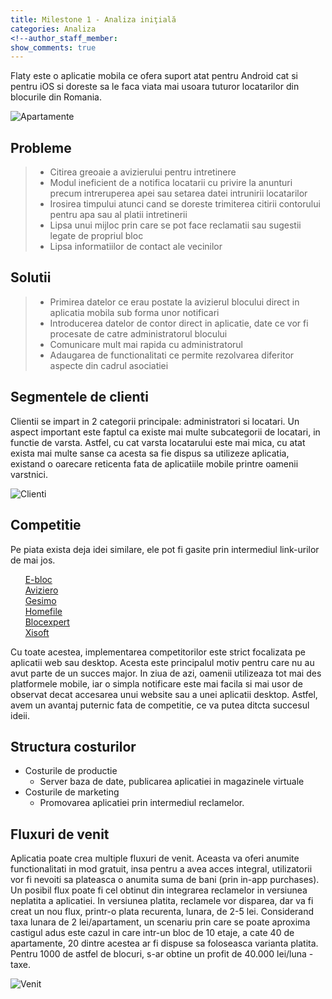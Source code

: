 ```yaml
---
title: Milestone 1 - Analiza iniţială
categories: Analiza
<!--author_staff_member:
show_comments: true
---
```


Flaty este o aplicatie mobila ce ofera suport atat pentru Android cat si pentru iOS si doreste sa le faca viata mai usoara tuturor locatarilor din blocurile din Romania.

![Apartamente](https://images.unsplash.com/photo-1464938050520-ef2270bb8ce8?ixlib=rb-0.3.5&amp;ixid=eyJhcHBfaWQiOjEyMDd9&amp;s=ef45ad8b1585797b19623a38b806ea89&amp;auto=format&amp;fit=crop&amp;w=1053&amp;q=80)

## Probleme

> * Citirea greoaie a avizierului pentru intretinere
> * Modul ineficient de a notifica locatarii cu privire la anunturi precum intreruperea apei sau setarea datei intrunirii locatarilor
> * Irosirea timpului atunci cand se doreste trimiterea citirii contorului pentru apa sau al platii intretinerii
> * Lipsa unui mijloc prin care se pot face reclamatii sau sugestii legate de propriul bloc
> * Lipsa informatiilor de contact ale vecinilor

## Solutii

> * Primirea datelor ce erau postate la avizierul blocului direct in aplicatia mobila sub forma unor notificari
> * Introducerea datelor de contor direct in aplicatie, date ce vor fi procesate de catre administratorul blocului
> * Comunicare mult mai rapida cu administratorul
> * Adaugarea de functionalitati ce permite rezolvarea diferitor aspecte din cadrul asociatiei

## Segmentele de clienti

Clientii se impart in 2 categorii principale: administratori si locatari. Un aspect important este faptul ca existe mai multe subcategorii de locatari, in functie de varsta. Astfel, cu cat varsta locatarului este mai mica, cu atat exista mai multe sanse ca acesta sa fie dispus sa utilizeze aplicatia, existand o oarecare reticenta fata de aplicatiile mobile printre oamenii varstnici.

![Clienti](https://images.unsplash.com/photo-1491438590914-bc09fcaaf77a?ixlib=rb-0.3.5&amp;ixid=eyJhcHBfaWQiOjEyMDd9&amp;s=56c7f9756b4386446903856e0fc99dd5&amp;auto=format&amp;fit=crop&amp;w=1050&amp;q=80)

## Competitie

Pe piata exista deja idei similare, ele pot fi gasite prin intermediul link-urilor de mai jos.

&nbsp; &nbsp; &nbsp;&nbsp;[E-bloc](https://www.e-bloc.ro "e-bloc")<br>&nbsp; &nbsp; &nbsp;&nbsp;[Aviziero](https://aviziero.ro "aviziero")<br>&nbsp; &nbsp; &nbsp;&nbsp;[Gesimo](https://www.gesimo.ro "gesimo")<br>&nbsp; &nbsp; &nbsp;&nbsp;[Homefile](https://homefile.ro "homefile")<br>&nbsp; &nbsp; &nbsp;&nbsp;[Blocexpert](https://www.blocexpert.ro "blocexpert")<br>&nbsp; &nbsp; &nbsp;&nbsp;[Xisoft](https://www.xisoft.net "xisoft")

Cu toate acestea, implementarea competitorilor este strict focalizata pe aplicatii web sau desktop. Acesta este principalul motiv pentru care nu au avut parte de un succes major. In ziua de azi, oamenii utilizeaza tot mai des platformele mobile, iar o simpla notificare este mai facila si mai usor de observat decat accesarea unui website sau a unei aplicatii desktop. Astfel, avem un avantaj puternic fata de competitie, ce va putea ditcta succesul ideii.

## Structura costurilor

* Costurile de productie
  * Server baza de date, publicarea aplicatiei in magazinele virtuale
* Costurile de marketing
  * Promovarea aplicatiei prin intermediul reclamelor.

## Fluxuri de venit

Aplicatia poate crea multiple fluxuri de venit. Aceasta va oferi anumite functionalitati in mod gratuit, insa pentru a avea acces integral, utilizatorii vor fi nevoiti sa plateasca o anumita suma de bani (prin in-app purchases). Un posibil flux poate fi cel obtinut din integrarea reclamelor in versiunea neplatita a aplicatiei. In versiunea platita, reclamele vor disparea, dar va fi creat un nou flux, printr-o plata recurenta, lunara, de 2-5 lei. Considerand taxa lunara de 2 lei/apartament, un scenariu prin care se poate aproxima castigul adus este cazul in care intr-un bloc de 10 etaje, a cate 40 de apartamente, 20 dintre acestea ar fi dispuse sa foloseasca varianta platita. Pentru 1000 de astfel de blocuri, s-ar obtine un profit de 40.000 lei/luna - taxe.

![Venit](https://images.unsplash.com/photo-1522937335625-b87ea99dc133?ixlib=rb-0.3.5&amp;ixid=eyJhcHBfaWQiOjEyMDd9&amp;s=9a5b353ddbf4355ab7f6183f6de7e63b&amp;auto=format&amp;fit=crop&amp;w=1050&amp;q=80)